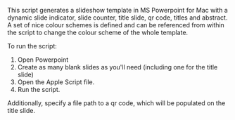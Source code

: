 This script generates a slideshow template in MS Powerpoint for Mac with a dynamic slide indicator, slide counter, title slide, qr code, titles and abstract. A set of nice colour schemes is defined and can be referenced from within the script to change the colour scheme of the whole template.

To run the script: 
  1. Open Powerpoint
  2. Create as many blank slides as you'll need (including one for the title slide)
  3. Open the Apple Script file.
  4. Run the script.

Additionally, specify a file path to a qr code, which will be populated on the title slide.
